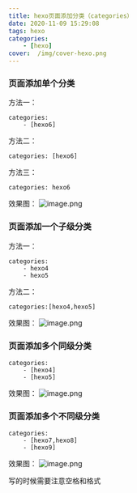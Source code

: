 ```yaml
---
title: hexo页面添加分类（categories）
date: 2020-11-09 15:29:08
tags: hexo
categories: 
    - [hexo]
cover:  /img/cover-hexo.png
---
```


### 页面添加单个分类
方法一：
```
categories: 
    - [hexo6]
```
方法二：
```
categories: [hexo6]
```
方法三：
```
categories: hexo6
```
效果图：
![image.png](1.png)
### 页面添加一个子级分类
方法一：
```
categories: 
    - hexo4
    - hexo5
```
方法二：
```
categories:[hexo4,hexo5]
```
效果图：
![image.png](2.png)

### 页面添加多个同级分类
```
categories: 
    - [hexo4]
    - [hexo5]
```
效果图：
![image.png](3.png)

### 页面添加多个不同级分类
```
categories: 
    - [hexo7,hexo8]
    - [hexo9]
```
效果图：
![image.png](4.png)

写的时候需要注意空格和格式
